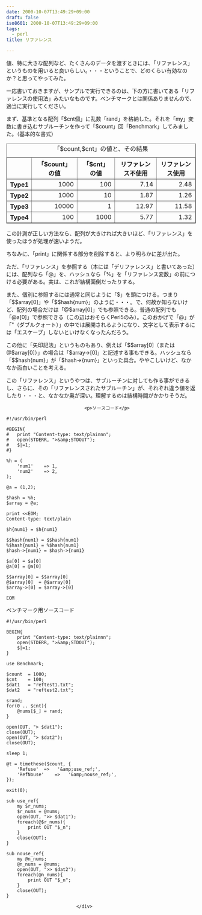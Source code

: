 ```yaml
---
date: 2000-10-07T13:49:29+09:00
draft: false
iso8601: 2000-10-07T13:49:29+09:00
tags:
  - perl
title: リファレンス

---
```


<div class="entry-body">
                                 <p>値、特に大きな配列など、たくさんのデータを渡すときには、「リファレンス」というものを用いると良いらしい。・・・ということで、どのくらい有効なのか？と思ってやってみた。 </p>

<p>一応書いておきますが、サンプルで実行できるのは、下の方に書いてある「リファレンスの使用法」みたいなものです。ベンチマークとは関係ありませんので、適当に実行してください。 </p>

<p>まず、基準となる配列「$cnt個」に乱数「rand」を格納した。それを「my」変数に書き込むサブルーチンを作って「$count」回「Benchmark」してみました。（基本的な書式） </p>

<table border="1" cellpadding="4"><caption>「$count,$cnt」の値と、その結果</caption><tr><th></th><th>「$count」の値</th><th>「$cnt」の値</th><th>リファレンス不使用</th><th>リファレンス使用</th></tr><tr align="right"><th>Type1</th><td>1000</td><td>100</td><td>7.14</td><td>2.48</td></tr><tr align="right"><th>Type2</th><td>1000</td><td>10</td><td>1.87</td><td>1.26</td></tr><tr align="right"><th>Type3</th><td>10000</td><td>1</td><td>12.97</td><td>11.58</td></tr><tr align="right"><th>Type4</th><td>100</td><td>1000</td><td>5.77</td><td>1.32</td></tr></table><p>この計測が正しい方法なら、配列が大きければ大きいほど、「リファレンス」を使ったほうが処理が速いようだ。 </p>

<p>ちなみに、「print」に関係する部分を削除すると、より明らかに差が出た。 </p>

<p>ただ、「リファレンス」を参照する（本には「デリファレンス」と書いてあった）には、配列なら「@」を、ハッシュなら「%」を「リファレンス変数」の前につける必要がある。実は、これが結構面倒だったりする。 </p>

<p>また、個別に参照するには通常と同じように「$」を頭につける。つまり「$$array[0]」や「$$hash{num}」のように・・・。で、何故か知らないけど、配列の場合だけは「@$array[0]」でも参照できる。普通の配列でも「@a[0]」で参照できる（この辺はおそらくPerl5のみ）。このおかげで「@」が「"（ダブルクォート）」の中では展開されるようになり、文字として表示するには「エスケープ」しないといけなくなったんだろう。 </p>

<p>この他に「矢印記法」というものもあり、例えば「$$array[0]（または@$array[0]）」の場合は「$array->[0]」と記述する事もできる。ハッシュなら「$$hash{num}」が「$hash->{num}」といった具合。ややこしいけど、なかなか面白いことを考える。 </p>

<p>この「リファレンス」というやつは、サブルーチンに対しても作る事ができるし、さらに、その「リファレンスされたサブルーチン」が、それぞれ違う値を返したり・・・と、なかなか奥が深い。理解するのは結構時間がかかりそうだ。</p>
                              
                                 <p>ソースコード</p>

```text
#!/usr/bin/perl

#BEGIN{
#   print "Content-type: text/plainnn";
#   open(STDERR, ">&amp;STDOUT");
#   $|=1;
#}

%h = (
    'num1'    => 1,
    'num2'    => 2,
);

@a = (1,2);

$hash = %h;
$array = @a;

print <<EOM;
Content-type: text/plain

$h{num1} = $h{num1}

$$hash{num1} = $$hash{num1}
%$hash{num1} = %$hash{num1}
$hash->{num1} = $hash->{num1}

$a[0] = $a[0]
@a[0] = @a[0]

$$array[0] = $$array[0]
@$array[0]  = @$array[0]
$array->[0] = $array->[0]

EOM
```

<p>ベンチマーク用ソースコード</p>

```text
#!/usr/bin/perl

BEGIN{
    print "Content-type: text/plainnn";
    open(STDERR, ">&amp;STDOUT");
    $|=1;
}

use Benchmark;

$count  = 1000;
$cnt    = 100;
$dat1   = "reftest1.txt";
$dat2   = "reftest2.txt";

srand;
for(0 .. $cnt){
    @nums[$_] = rand;
}

open(OUT, "> $dat1");
close(OUT);
open(OUT, "> $dat2");
close(OUT);

sleep 1;

@t = timethese($count, {
    'Refuse'  =>   '&amp;use_ref;',
    'RefNouse'    =>   '&amp;nouse_ref;',
});

exit(0);

sub use_ref{
    my $r_nums;
    $r_nums = @nums;
    open(OUT, ">> $dat1");
    foreach(@$r_nums){
        print OUT "$_n";
    }
    close(OUT);
}

sub nouse_ref{
    my @n_nums;
    @n_nums = @nums;
    open(OUT, ">> $dat2");
    foreach(@n_nums){
        print OUT "$_n";
    }
    close(OUT);
}
```
                              </div>
    	